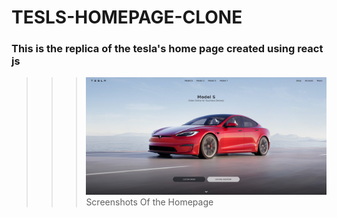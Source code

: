 # TESLS-HOMEPAGE-CLONE

### This is the replica of the tesla's home page created using react js
>>> ![Screenshot of the app](./.github/screenshot.png)
>>> Screenshots Of the Homepage
